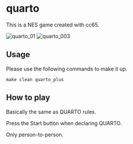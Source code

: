 # quarto
This is a NES game created with cc65.

![quarto_01](https://user-images.githubusercontent.com/18201911/133384111-efef8792-9044-4b02-8b93-5742c6184955.png) ![quarto_003](https://user-images.githubusercontent.com/18201911/133626751-c602f390-4449-4799-a1e5-4e0ab319a9e9.png)

## Usage
Please use the following commands to make it up.
```
make clean quarto_plus
```


## How to play

Basically the same as QUARTO rules.

Press the Start button when declaring QUARTO.

Only person-to-person.
